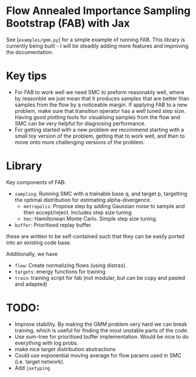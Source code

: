 # Flow Annealed Importance Sampling Bootstrap (FAB) with Jax
See [`examples/gmm.py`] for a simple example of running FAB.
This library is currently being built - I will be steadily adding more features and improving the documentation.

# Key tips
 - For FAB to work well we need SMC to preform reasonably well, where by reasonble we just mean that it produces samples that are
better than samples from the flow by a noticeable margin.
If applying FAB to a new problem, make sure that transition operator has a well tuned step size.
Having good plotting tools for visualising samples from the flow and SMC can be very helpful for diagnosing performance.
 - For getting started with a new problem we recommend starting with a small toy version of the problem, getting that to work
well, and then to move onto more challenging versions of the problem. 


# Library
Key components of FAB:
- `sampling`: Running SMC with a trainable base q, and target p, targetting the optimal distribution for estimating alpha-divergence.
   - `metropolis`: Propose step by adding Gaussian noise to sample and then accept/reject. Includes step size tuning.
   - `hmc`: Hamiltonean Monte Carlo. Simple step size tuning.
- `buffer`: Prioritised replay buffer. 

these are written to be self-contained such that they can be easily ported into an existing code base.

Additionally, we have
 - `flow`: Create normalizing flows (using distrax).
 - `targets`: energy functions for training
 - `train`: training script for fab (not modular, but can be copy and pasted and adapted)


# TODO:
 - Improve stability. By making the GMM problem very hard we can break training, which is useful for finding 
the most unstable parts of the code. 
 - Use sum-tree for prioritised buffer implementation. Would be nice to do everything with log probs.
 - make nice target distribution abstractions
 - Could use exponential moving average for flow params used in SMC (i.e. target network).
 - Add `jaxtyping`